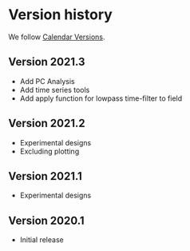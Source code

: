 # Version history

We follow [Calendar Versions](https://calver.org/).

## Version 2021.3

- Add PC Analysis
- Add time series tools
- Add apply function for lowpass time-filter to field

## Version 2021.2

- Experimental designs
- Excluding plotting

## Version 2021.1

- Experimental designs

## Version 2020.1

- Initial release
